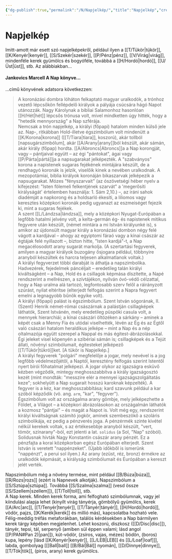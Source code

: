 ```yaml
---
{"dg-publish":true,"permalink":"/N/Napjelkép/","title":"Napjelkép","created":"2023-10-13T12:20","updated":"2024-10-25T23:34"}
---
```



# Napjelkép

Imitt-amott már esett szó napjelképekről, például ilyen a [[T/Tükör\|tükör]], [[K/Kenyér\|kenyér]], [[S/Szekér\|szekér]], [[P/Pénz\|pénz]], [[V/Virág\|virág]], mindenféle kerek gyümölcs és bogyóféle, továbbá a [[H/Hordó\|hordó]], [[U/Üst\|üst]], stb. Az alábbiakban...

#### Jankovics Marcell A Nap könyve...

...című könyvének adatsora következzen:  
> A koronázási dombra lóháton felkaptató magyar uralkodók, a trónhoz vezető lépcsőkön fellépdelő királyok a pályája csúcsára hágó Napot utánozzák. Nagy Károlynak a bibliai Salamonhoz hasonlóan [[H/Hét\|hét]] lépcsős trónusa volt, mivel mindketten úgy hitték, hogy a "hetedik mennyország" a Nap szférája.  
> Nemcsak a trón napjelkép, a királyi (főpapi) hatalom minden külső jele az. Nap-, ritkábban Hold-illetve égszimbólum volt mindenütt a [[K/Korona\|korona]] ([[T/Tiara\|tiara]], koszorú), akár tollból \[napsugárszimbólum\], akár [[A/Arany\|arany]]ból készült, akár sámán, akár király (főpap) hordta. [[A/Abroncs\|Abroncs]]a a Nap korongját, vagy – pántjaival együtt – az égi "pántokat", ágai vagy [[P/Párta\|pártá]]ja a napsugarakat jelképezték. A "szabványos" korona a napistenek sugaras fejékének mintájára készült, de a rendhagyó koronák is jelzik, viselőik kinek a nevében uralkodnak. A mezopotámiai, biblia királyok koronáján bikaszarvak jelképezik a napsugarakat. Mózes "fényszarvait" (az ószövetségi héber nyelv a kifejezést: "Isten fölemeli felkentjének szarvát" a 'megerősíti királyságát' értelemben használja: 1. Sám 2,10.) –, az iráni sahok diadémját a napkorong és a holdsarló ékesíti, a liliomos vagy keresztes középkori koronák pedig ugyanazt az eszmeiséget fejezik ki, mint a sugaras fejékek.  
> A szent [[L/Lándzsa\|lándzsa]], mely a középkori Nyugat-Európában a legfőbb hatalmi jelvény volt, a kelta-germán ég- és napistenek mitikus fegyvere után készült, (német mintára a mi István királyunké is), s amikor az újdonsült magyar király a koronázási dombon négy felé vágott a kardjával – ahogy az egyiptomi fáraó vagy a kínai császár az égtájak felé nyillazott –, bizton hitte, "Isten kardjá"-t, a Nap megacélosodott arany sugarát markolja. (A szertartási fegyverek, amilyen a magyar királyok buzogány ősjogara például, többnyire aranyból készültek és harcra teljesen alkalmatlanok voltak.)  
> A királyi fegyverzet többi darabját is áthatja a napszimbolika. Hadvezérek, fejedelmek páncéljait – eredetileg talán királyi kiváltságként – a Nap, Hold és a csillagok képmása díszítette, a Napé rendszerint a mellrészen, a szívtájékon, nyilván óvó-védő célzattal, hogy a Nap uralma alá tartozó, legfontosabb szerv felől a ráirányzott szúrást, nyilat eltérítse (elterjedt felfogás szerint a Napra fegyvert emelni a legnagyobb bűnök egyike volt).  
> A királyi (főpapi) palást is égszimbólum. Szent István sógorának, II. (Szent) Henrik német-római császárnak a palástján csillagképek láthatók, Szent Istvánén, mely eredetileg püspöki casula volt, a mennyek hierarchiái; a kínai császári öltözéken a sárkány – aminek a képét csak a Menny Fia és utódai viselhették, lévén az Ég és az Égtől való császári hatalom heraldikus jelképe – mint a Nap és a nép oltalmazója együtt szerepel a Nappal és más égitest-ábrázolásokkal. Égi jeleket visel köpenyén a szibériai sámán is; csillagképek és a Tejút állati, növényi szimbólumait, égitesteket jelképező [[T/Tükör\|tükrö]]ket. \[A tükör is Napjelkép.\]  
> A királyi fegyverek "polgári" megfelelője a jogar, mely nevével is a jog legfőbb védelmezőjétől, a Naptól, keresztény felfogás szerint Istentől nyert bírói főhatalmat jelképezi. A jogar olykor az igazságra esküvő kézben végződik, mintegy meghosszabbítva a király igazságosztó kezét (mint mondták: "messzire elér a mennyei igazságszolgáltatás keze"; sokhelyütt a Nap sugarait hosszú karoknak képzelték). A fegyver is a kéz, kar meghosszabbítása; kard szavunk például a kar szóból képződik (vö. ang. `arm`, "kar", "fegyver").  
> Égszimbólum volt az országalma arany gömbje, mely jelképezhette a Földet, a Világot – a középkori ábrázolásokon az országalmán láthatók a kozmosz "pántjai" – és magát a Napot is. Volt még egy, rendszerint királyi kiváltságnak számító jogkör, aminek szembeszökő a szoláris szimbolikája, ez pedig a pénzverés joga. A pénzérmék szinte kivétel nélkül kerekek voltak, s az értékesebbje aranyból készült, "vert, tömör, színarany"-ból, ezt jelenti a lat. `solidus` (a Sol, "Nap" szóból). Solidusnak hívták Nagy Konstantin császár arany pénzét. Ez a pénzfajta a korai középkorban egész Európában elterjedt. Szent István is veretett "nappénzeket". (Újabb időkből is ismerünk "nappénzt", a perui sol ilyen.) Az arany (ezüst, réz, bronz) érmékre az uralkodók képmását, a királyság szimbólumait és Európában a kereszt jelét verték.  

Napszimbólum még a növény termése, mint például [[B/Búza\|búza]], [[R/Rozs\|rozs]] (ezért is Napnevek alkotják). Napszimbólum a [[S/Sztúpa\|sztúpa]]. Továbbá [[S/Szalma\|szalma]] (vesd össze [[S/Szellem\|szellem]]), [[T/Toll\|toll]], stb.  
A Nap kerek. Minden kerek forma, ami felfogható szimbólumnak, vagy jel kiindulási alapja lehet (kinyílt virág tányérja, gömbölyű gyümölcs, kerek [[A/Arc\|arc]], [[T/Tenyér\|tenyér]], [[T/Tányér\|tányér]], [[H/Hordó\|hordó]], vödör, pajzs, [[K/Kerék\|kerék]] és millió más), kapcsolatba hozható vele.  
Félig-meddig tréfás metaforákban, találós kérdésekben a Nap bármilyen kerek tárgy képében megjelenhet. Lehet koszorú, diszkosz ([[D/Disc\|disc]]), tányér, tepsi, tál, serpenyő (amiben sül éppen valami; lásd angol [[P/PAN#Pan 2)\|pan]]), kút-vödör, (zsíros, vajas, mézes) bödön, (boros) kupa, lepény \[lásd [[K/Kenyér\|kenyér]], [[L/LEB\|LEB]] és [[L/Loaf\|loaf]]\], labda, gombolyag \[[[Ball\|ball]] [[B/Bál\|Bál]] nyomán\], [[D/Dinnye\|dinnye]], [[T/Tök\|tök]], (piros, arany) kerek gyümölcs.  